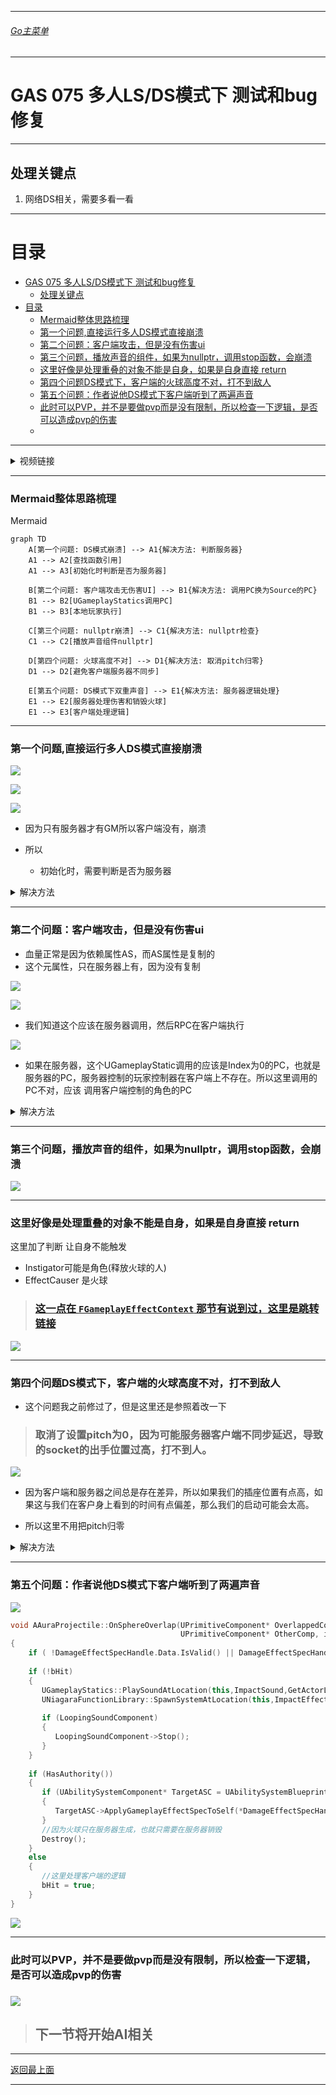 ___________________________________________________________________________________________
###### [Go主菜单](../MainMenu.md)
___________________________________________________________________________________________

# GAS 075 多人LS/DS模式下 测试和bug修复

___________________________________________________________________________________________

## 处理关键点

1. 网络DS相关，需要多看一看


___________________________________________________________________________________________

# 目录


- [GAS 075 多人LS/DS模式下 测试和bug修复](#gas-075-多人lsds模式下-测试和bug修复)
  - [处理关键点](#处理关键点)
- [目录](#目录)
    - [Mermaid整体思路梳理](#mermaid整体思路梳理)
    - [第一个问题,直接运行多人DS模式直接崩溃](#第一个问题直接运行多人ds模式直接崩溃)
    - [第二个问题：客户端攻击，但是没有伤害ui](#第二个问题客户端攻击但是没有伤害ui)
    - [第三个问题，播放声音的组件，如果为nullptr，调用stop函数，会崩溃](#第三个问题播放声音的组件如果为nullptr调用stop函数会崩溃)
    - [这里好像是处理重叠的对象不能是自身，如果是自身直接 return](#这里好像是处理重叠的对象不能是自身如果是自身直接-return)
    - [第四个问题DS模式下，客户端的火球高度不对，打不到敌人](#第四个问题ds模式下客户端的火球高度不对打不到敌人)
    - [第五个问题：作者说他DS模式下客户端听到了两遍声音](#第五个问题作者说他ds模式下客户端听到了两遍声音)
    - [此时可以PVP，并不是要做pvp而是没有限制，所以检查一下逻辑，是否可以造成pvp的伤害](#此时可以pvp并不是要做pvp而是没有限制所以检查一下逻辑是否可以造成pvp的伤害)
    - [](#)



___________________________________________________________________________________________

<details>
<summary>视频链接</summary>

[14. Multiplayer Test_哔哩哔哩_bilibili](https://www.bilibili.com/video/BV1JD421E7yC/?p=160&spm_id_from=333.880.my_history.page.click&vd_source=9e1e64122d802b4f7ab37bd325a89e6c)

------

</details>

___________________________________________________________________________________________

### Mermaid整体思路梳理

Mermaid

```mermaid
graph TD
    A[第一个问题: DS模式崩溃] --> A1{解决方法: 判断服务器}
    A1 --> A2[查找函数引用]
    A1 --> A3[初始化时判断是否为服务器]

    B[第二个问题: 客户端攻击无伤害UI] --> B1{解决方法: 调用PC换为Source的PC}
    B1 --> B2[UGameplayStatics调用PC]
    B1 --> B3[本地玩家执行]

    C[第三个问题: nullptr崩溃] --> C1{解决方法: nullptr检查}
    C1 --> C2[播放声音组件nullptr]

    D[第四个问题: 火球高度不对] --> D1{解决方法: 取消pitch归零}
    D1 --> D2[避免客户端服务器不同步]

    E[第五个问题: DS模式下双重声音] --> E1{解决方法: 服务器逻辑处理}
    E1 --> E2[服务器处理伤害和销毁火球]
    E1 --> E3[客户端处理逻辑]

```



___________________________________________________________________________________________

### 第一个问题,直接运行多人DS模式直接崩溃

![](.Image/GAS_075/1.png)

![](.Image/GAS_075/2.png)

![](.Image/GAS_075/3.png)

- 因为只有服务器才有GM所以客户端没有，崩溃

- 所以
  - 初始化时，需要判断是否为服务器

<details>
<summary>解决方法</summary>

>### 查找函数的引用![](.Image/GAS_075/4.png)
>
>![](.Image/GAS_075/5.png)![](.Image/GAS_075/6.png)

------

</details>


------

### 第二个问题：客户端攻击，但是没有伤害ui

- 血量正常是因为依赖属性AS，而AS属性是复制的
- 这个元属性，只在服务器上有，因为没有复制

![](.Image/GAS_075/7.png)

![](.Image/GAS_075/8.png)

- 我们知道这个应该在服务器调用，然后RPC在客户端执行

![](.Image/GAS_075/9.png)

- 如果在服务器，这个UGameplayStatic调用的应该是Index为0的PC，也就是服务器的PC，服务器控制的玩家控制器在客户端上不存在。所以这里调用的PC不对，应该 调用客户端控制的角色的PC

<details>
<summary>解决方法</summary>

>#### 所以应该这样处理:
>
>- 调用PC换为Source的PC
>
>  ```cpp
>  void UAuraAttributeSet::ShowFloatingText(const FEffectProperties& Props, const float Damage, const bool InIsBlockedHit, const bool InIsCriticalHit) const
>  {
>      //这里要注意！！！这个UGameplayStatics::GetPlayerController 的 WorldContextObject 不能用GetWorld,需要传一个世界上下文对象,Props.SourceCharacter 这里是玩家控制的角色BP_Aura
>      if (AAuraPlayerController* PC = Cast<AAuraPlayerController>(Props.SourceCharacter->GetController()/*这里需要获取的是释放技能角色的PC*/))
>      {
>         PC->ShowDamageNumber(Damage,Props.TargetCharacter,InIsBlockedHit,InIsCriticalHit);
>      }
>  }
>  ```
>
>![](.Image/GAS_075/10.png)
>
>- 且本地玩家，才能执行
>
>  ```cpp
>  void AAuraPlayerController::ShowDamageNumber_Implementation(float DamageAmount, ACharacter* TargetCharacter,
>  	const bool InIsBlockedHit, const bool InIsCriticalHit)
>  {
>  	if (IsValid(TargetCharacter) && DamageTextComponentClass && IsLocalController()/*且本地玩家，才能执行*/)
>  	{
>  		UDamageTextComponent* DamageTextComponent = NewObject<UDamageTextComponent>(TargetCharacter,DamageTextComponentClass);
>  		DamageTextComponent->RegisterComponent();
>  		DamageTextComponent->AttachToComponent(TargetCharacter->GetRootComponent(),FAttachmentTransformRules::KeepRelativeTransform);
>  		DamageTextComponent->DetachFromComponent(FDetachmentTransformRules::KeepWorldTransform);
>  		DamageTextComponent->SetDamageText(DamageAmount,InIsBlockedHit,InIsCriticalHit);
>  	}
>  }
>  ```
>
>![](.Image/GAS_075/11.png)
>
>
>
>当客户端发送生成火球的请求时，服务器会接收到这个请求并处理相关的逻辑。在这个过程中，`PostGameplayEffectExecute` 函数是在服务器上调用的，而 `Data` 中的 `PC`（Player Controller）代表的是服务器上的那个 Player Controller。但这个 Player Controller 实际上是对应于客户端发出请求的那个玩家角色。
>
>### 关键点：
>
>- **服务器的 Player Controller**: 当你在服务器上处理来自客户端的请求时，服务器会有一个模拟客户端 Player Controller 的对象（即服务器端的 PC）。这个 PC 对应的是客户端控制的角色。
>- **Index 可能不是 0**: 如果服务器上有多个玩家连接，每个玩家在服务器上都会有一个对应的 Player Controller 实例。这些实例的索引（index）并不一定是 0，它们取决于玩家在游戏中的顺序和服务器的处理方式。索引 `0` 通常对应服务器本身的 PC，而其他索引对应不同的客户端玩家。
>
>因此，在服务器上，`PostGameplayEffectExecute` 中的 `Data` 包含的 `PC` 是服务器端的 Player Controller，但它模拟的是客户端对应的那个角色，而不是服务器自身的角色。这意味着它的索引（index）可能并不是 `0`，而是对应于那个客户端玩家的索引。

------

</details>

------

### 第三个问题，播放声音的组件，如果为nullptr，调用stop函数，会崩溃

![](.Image/GAS_075/12.png)

------

### 这里好像是处理重叠的对象不能是自身，如果是自身直接 return

这里加了判断 让自身不能触发

- Instigator可能是角色(释放火球的人)
- EffectCauser 是火球

> ### [这一点在 `FGameplayEffectContext` 那节有说到过，这里是跳转链接](./_FGameplayEffectContext_.md)

![](.Image/GAS_075/13.png)



------

### 第四个问题DS模式下，客户端的火球高度不对，打不到敌人

- 这个问题我之前修过了，但是这里还是参照着改一下

> ### 取消了设置pitch为0，因为可能服务器客户端不同步延迟，导致的socket的出手位置过高，打不到人。

![](.Image/GAS_075/16.png)

- 因为客户端和服务器之间总是存在差异，所以如果我们的插座位置有点高，如果这与我们在客户身上看到的时间有点偏差，那么我们的启动可能会太高。

- 所以这里不用把pitch归零

<details>
<summary>解决方法</summary>

>![](.Image/GAS_075/15.png)

------

</details>

------

### 第五个问题：作者说他DS模式下客户端听到了两遍声音

![](.Image/GAS_075/17.png)

```CPP
void AAuraProjectile::OnSphereOverlap(UPrimitiveComponent* OverlappedComponent, AActor* OtherActor,
                                      UPrimitiveComponent* OtherComp, int32 OtherBodyIndex, bool bFromSweep, const FHitResult& SweepResult)
{
    if ( !DamageEffectSpecHandle.Data.IsValid() || DamageEffectSpecHandle.Data->GetContext().GetEffectCauser() == OtherActor)return;
    
    if (!bHit)
    {
       UGameplayStatics::PlaySoundAtLocation(this,ImpactSound,GetActorLocation(),FRotator::ZeroRotator);
       UNiagaraFunctionLibrary::SpawnSystemAtLocation(this,ImpactEffect,GetActorLocation());
    
       if (LoopingSoundComponent)
       {
          LoopingSoundComponent->Stop();
       }
    }
    
    if (HasAuthority())
    {
       if (UAbilitySystemComponent* TargetASC = UAbilitySystemBlueprintLibrary::GetAbilitySystemComponent(OtherActor))
       {
          TargetASC->ApplyGameplayEffectSpecToSelf(*DamageEffectSpecHandle.Data.Get());
       }
       //因为火球只在服务器生成，也就只需要在服务器销毁
       Destroy();
    }
    else
    {
       //这里处理客户端的逻辑
       bHit = true;
    }
}
```

![](.Image/GAS_075/18.png)


------

### 此时可以PVP，并不是要做pvp而是没有限制，所以检查一下逻辑，是否可以造成pvp的伤害

### ![](.Image/GAS_075/19.png)



>## 下一节将开始AI相关


___________________________________________________________________________________________

[返回最上面](#Go主菜单)

___________________________________________________________________________________________